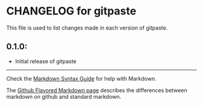 # CHANGELOG for gitpaste

This file is used to list changes made in each version of gitpaste.

## 0.1.0:

* Initial release of gitpaste

- - -
Check the [Markdown Syntax Guide](http://daringfireball.net/projects/markdown/syntax) for help with Markdown.

The [Github Flavored Markdown page](http://github.github.com/github-flavored-markdown/) describes the differences between markdown on github and standard markdown.
